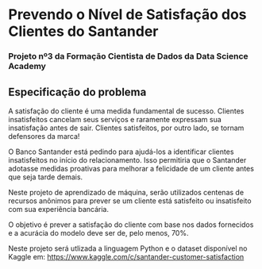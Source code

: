 # Prevendo o Nível de Satisfação dos Clientes do Santander
### Projeto nº3 da Formação Cientista de Dados da Data Science Academy

## Especificação do problema

A satisfação do cliente é uma medida fundamental de sucesso. Clientes insatisfeitos cancelam seus serviços e raramente expressam sua insatisfação antes de sair. Clientes satisfeitos, por outro lado, se tornam defensores da marca!

O Banco Santander está pedindo para ajudá-los a identificar clientes insatisfeitos no início do relacionamento. Isso permitiria que o Santander adotasse medidas proativas para melhorar a felicidade de um cliente antes que seja tarde demais.

Neste projeto de aprendizado de máquina, serão utilizados centenas de recursos anônimos para prever se um cliente está satisfeito ou insatisfeito com sua experiência bancária.

O objetivo é prever a satisfação do cliente com base nos dados fornecidos e a acurácia do modelo deve ser de, pelo menos, 70%.

Neste projeto será utlizada a linguagem Python e o dataset disponível no Kaggle em:
https://www.kaggle.com/c/santander-customer-satisfaction